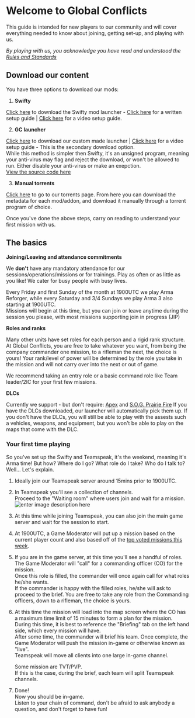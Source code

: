 
# Welcome to Global Conflicts  
This guide is intended for new players to our community and will cover everything needed to know about joining, getting set-up, and playing with us.

*By playing with us, you acknowledge you have read and understood the [Rules and Standards](https://globalconflicts.net/guides/rules)*

## Download our content
You have three options to download our mods:
1. **Swifty**

[Click here](https://getswifty.net/releases/Setup.exe) to download the Swifty mod launcher - [Click here](https://globalconflicts.net/guides/swifty) for a written setup guide | [Click here](https://www.youtube.com/watch?v=uA-LjcTup7E) for a video setup guide.

2. **GC launcher**

[Click here](https://launcher.globalconflicts.net/download) to download our custom made launcher | [Click here](https://youtu.be/MVCAs54aPCU?feature=shared&t=50) for a video setup guide - This is the secondary download option.
<br/>While this method is simpler then Swifty, it's an unsigned program, meaning your anti-virus may flag and reject the download, or won't be allowed to run.
Either disable your anti-virus or make an exepction.
<br/>[View the source code here](https://github.com/Global-Conflicts-ArmA/Global-Conflicts-Launcher)

3. **Manual torrents**

[Click here](https://launcher.globalconflicts.net/torrents/) to go to our torrents page.
From here you can download the metadata for each mod/addon, and download it manually through a torrent program of choice.

Once you've done the above steps, carry on reading to understand your first mission with us.

## The basics

**Joining/Leaving and attendance commitments**

We **don't** have any mandatory attendance for our sessions/operations/missions or for trainings.
Play as often or as little as you like!
We cater for busy people with busy lives.

Every Friday and first Sunday of the month at 1900UTC we play Arma Reforger, while every Saturday and 3/4 Sundays we play Arma 3 also starting at 1900UTC.
<br/>Missions will begin at this time, but you can join or leave anytime during the session you please, with most missions supporting join in progress (JIP)

**Roles and ranks**

Many other units have set roles for each person and a rigid rank structure.
At Global Conflicts, you are free to take whatever you want, from being the company commander one mission, to a rifleman the next, the choice is yours!
Your rank/level of power will be determined by the role you take in the mission and will not carry over into the next or out of game.

We recommend taking an entry role or a basic command role like Team leader/2IC for your first few missions.

**DLCs**

Currently we support - but don't require: [Apex](https://store.steampowered.com/app/395180/Arma_3_Apex/) and   [S.O.G. Prairie Fire](https://store.steampowered.com/app/1227700/Arma_3_Creator_DLC_SOG_Prairie_Fire/)
If you have the DLCs downloaded, our launcher will automatically pick them up.
If you don't have the DLCs, you will still be able to play with the assests such a vehicles, weapons, and equipment, but you won't be able to play on the maps that come with the DLC.

### Your first time playing

So you've set up the Swifty and Teamspeak, it's the weekend, meaning it's Arma time! 
But how? Where do I go? What role do I take? Who do I talk to?  
Well... Let's explain.

1. Ideally join our Teamspeak server around 15mins prior to 1900UTC.
2. In Teamspeak you'll see a collection of channels.  
Proceed to the "Waiting room" where users join and wait for a mission.
![enter image description here](https://i.imgur.com/lT5waKD.jpg)

3. At this time while joining Teamspeak, you can also join the main game server and wait for the session to start.
4.  At 1900UTC, a Game Moderator will put up a mission based on the current player count and also based off of the [](http://www.globalconflicts.net/missions/top-voted)[top voted missions this week](http://www.globalconflicts.net/missions/top-voted).
5. If you are in the game server, at this time you'll see a handful of roles.  
The Game Moderator will "call" for a commanding officer (CO) for the mission.  
Once this role is filled, the commander will once again call for what roles he/she wants.  
If the commander is happy with the filled roles, he/she will ask to proceed to the brief.
You are free to take any role from the Commanding officers, down to a rifleman, the choice is yours.
 6.	At this time the mission will load into the map screen where the CO has a maximum time limit of 15 minutes to form a plan for the mission.  
During this time, it is best to reference the "Briefing" tab on the left hand side, which every mission will have.  
After some time, the commander will brief his team. Once complete, the Game Moderator will push the mission in-game or otherwise known as "live".  
Teamspeak will move all clients into one large in-game channel.

	Some mission are TVT/PVP.  
If this is the case, during the brief, each team will split Teamspeak channels.

7.	Done!  
    Now you should be in-game.  
    Listen to your chain of command, don't be afraid to ask anybody a question, and don't forget to have fun!
